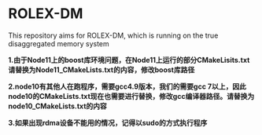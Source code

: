# ROLEX-DM
This repository aims for ROLEX-DM, which is running on the true disaggregated memory system



<b>1.由于Node11上的boost库环境问题，在Node11上运行的部分CMakeLisits.txt请替换为Node11_CMakeLists.txt的内容，修改boost库路径</b>

<b>2.node10有其他人在跑程序，需要gcc4.9版本，我们的需要gcc 7以上，因此node10的CMakeLists.txt现在也需要进行替换，修改gcc编译器路径。请替换为node10_CMakeLists.txt的内容    </b>

<b>3.如果出现rdma设备不能用的情况，记得以sudo的方式执行程序    </b>
